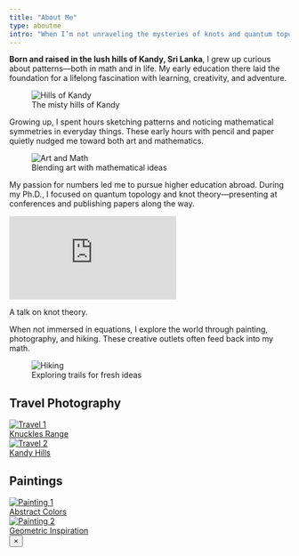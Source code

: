 ```yaml
---
title: "About Me"
type: aboutme
intro: "When I’m not unraveling the mysteries of knots and quantum topology, you can usually find me with a paintbrush in hand, exploring the colors of the world, or wandering through nature trails, camera in tow."
---
```


<!-- STORY: use HTML so floats wrap properly -->

<p>
  <strong>Born and raised in the lush hills of Kandy, Sri Lanka</strong>, I grew up curious about patterns—both in math and in life. My early education there laid the foundation for a lifelong fascination with learning, creativity, and adventure.
</p>

<figure class="float-right">
  <img src="/uploads/kandy.png" alt="Hills of Kandy">
  <figcaption>The misty hills of Kandy</figcaption>
</figure>

<p>
  Growing up, I spent hours sketching patterns and noticing mathematical symmetries in everyday things. These early hours with pencil and paper quietly nudged me toward both art and mathematics.
</p>

<figure class="float-left">
  <img src="/uploads/art1.jpeg" alt="Art and Math">
  <figcaption>Blending art with mathematical ideas</figcaption>
</figure>

<p>
  My passion for numbers led me to pursue higher education abroad. During my Ph.D., I focused on quantum topology and knot theory—presenting at conferences and publishing papers along the way.
</p>

<!-- responsive YouTube embed -->
<div class="video-container">
  <iframe src="https://www.youtube.com/embed/YOUR_VIDEO_ID" frameborder="0" allowfullscreen></iframe>
</div>
<p class="video-caption">A talk on knot theory.</p>

<p>
  When not immersed in equations, I explore the world through painting, photography, and hiking. These creative outlets often feed back into my math.
</p>

<figure class="float-right">
  <img src="/uploads/hike1.jpeg" alt="Hiking">
  <figcaption>Exploring trails for fresh ideas</figcaption>
</figure>

<div class="clear-both"></div>

<!-- GALLERIES: plain HTML so clickable and independent of shortcodes -->
<section class="gallery-section">
  <h2>Travel Photography</h2>
  <div class="gallery-grid">
    <a class="gallery-link" href="/uploads/hike1.jpeg" data-caption="Knuckles Range">
      <img src="/uploads/hike1.jpeg" alt="Travel 1">
      <div class="thumb-caption">Knuckles Range</div>
    </a>
    <a class="gallery-link" href="/uploads/kandy.png" data-caption="Kandy Hills">
      <img src="/uploads/kandy.png" alt="Travel 2">
      <div class="thumb-caption">Kandy Hills</div>
    </a>
  </div>
</section>

<section class="gallery-section">
  <h2>Paintings</h2>
  <div class="gallery-grid">
    <a class="gallery-link" href="/uploads/art1.jpeg" data-caption="Abstract Colors">
      <img src="/uploads/art1.jpeg" alt="Painting 1">
      <div class="thumb-caption">Abstract Colors</div>
    </a>
    <a class="gallery-link" href="/uploads/art1.jpeg" data-caption="Geometric Inspiration">
      <img src="/uploads/art1.jpeg" alt="Painting 2">
      <div class="thumb-caption">Geometric Inspiration</div>
    </a>
  </div>
</section>

<!-- LIGHTBOX + minimal JS (works without extra assets) -->
<div id="lightbox" class="lightbox hidden" aria-hidden="true">
  <button id="lb-close" class="lb-close" aria-label="close">×</button>
  <img id="lb-img" src="" alt="">
  <p id="lb-caption" class="lb-caption"></p>
</div>

<script>
  (function(){
    // gallery lightbox
    const links = document.querySelectorAll('.gallery-link');
    const lb = document.getElementById('lightbox');
    const lbImg = document.getElementById('lb-img');
    const lbCaption = document.getElementById('lb-caption');
    const lbClose = document.getElementById('lb-close');

    function openLB(href, caption) {
      lbImg.src = href;
      lbCaption.textContent = caption || '';
      lb.classList.remove('hidden');
      document.body.style.overflow = 'hidden';
    }
    function closeLB() {
      lb.classList.add('hidden');
      lbImg.src = '';
      lbCaption.textContent = '';
      document.body.style.overflow = '';
    }

    links.forEach(a => {
      a.addEventListener('click', function(e){
        e.preventDefault();
        openLB(this.href, this.dataset.caption);
      });
    });
    lbClose.addEventListener('click', closeLB);
    lb.addEventListener('click', function(e){
      if(e.target === lb) closeLB();
    });
    document.addEventListener('keydown', function(e){ if(e.key === 'Escape') closeLB(); });
  })();
</script>









